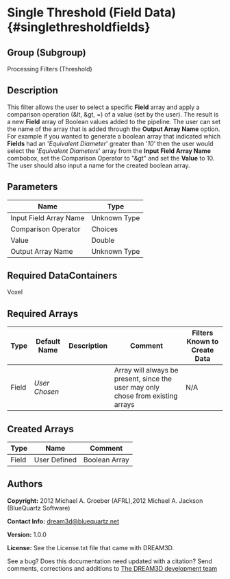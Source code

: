 Single Threshold (Field Data) {#singlethresholdfields}
======

## Group (Subgroup) ##
Processing Filters (Threshold)

## Description ##
This filter allows the user to select a specific **Field** array and apply a comparison operation (&lt, &gt, =) of a
 value (set by the user). The result is a new **Field** array of Boolean values added to the pipeline. The user can set
 the name of the array that is added through the __Output Array Name__ option.
 For example if you wanted to generate a boolean array that indicated which **Fields** had an '_Equivalent Diameter_' greater
 than '_10_' then the user would select the '_Equivalent Diameters_' array from the __Input Field Array Name__ combobox,
 set the Comparison Operator to "&gt" and set the __Value__ to 10. The user should also input a name for the created
 boolean array.


## Parameters ##

| Name | Type |
|------|------|
| Input Field Array Name | Unknown Type |
| Comparison Operator | Choices |
| Value | Double |
| Output Array Name | Unknown Type |

## Required DataContainers ##
Voxel

## Required Arrays ##

| Type | Default Name | Description | Comment | Filters Known to Create Data |
|------|--------------|-------------|---------|-----|
| Field | *User Chosen* |  | Array will always be present, since the user may only chose from existing arrays | N/A |

## Created Arrays ##

| Type | Name | Comment |
|------|------|---------|
| Field | User Defined | Boolean Array |



## Authors ##

**Copyright:** 2012 Michael A. Groeber (AFRL),2012 Michael A. Jackson (BlueQuartz Software)

**Contact Info:** dream3d@bluequartz.net

**Version:** 1.0.0

**License:**  See the License.txt file that came with DREAM3D.




See a bug? Does this documentation need updated with a citation? Send comments, corrections and additions to [The DREAM3D development team](mailto:dream3d@bluequartz.net?subject=Documentation%20Correction)

